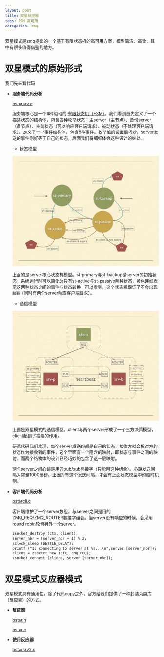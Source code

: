 ```yaml
---
layout: post
title: 双星反应器
tags: FSM 高可用
categories: zmq
---
```


双星模式是zmq提出的一个基于有限状态机的高可用方案，模型简洁、高效，其中有很多值得借鉴的地方。

# 双星模式的原始形式

我们先来看代码

- **服务端代码分析**
	
	[bstarsrv.c][bstarsrv.c]
	
	服务端核心是一个`事件`驱动的 [有限状态机（FSM）][fsm]。我们看到首先定义了一个描述状态的结构体，包含四种枚举状态：主server（主节点）、备份server（备节点）、主动状态（可以响应客户端请求）、被动状态（不处理客户端请求）。定义了一个事件结构体，包含5种事件。枚举值的设置很巧妙，server发送的事件刚好等于自己的状态，后面我们将细细体会这种设计的妙处。
	
	* 状态模型
	
	![state-machine](/static/img/zmq/st.001.jpg)
	
	上面的是server核心状态机模型。st-primary与st-backup是server的初始状态，系统运行时可以简化为只有st-active与st-passive两种状态，黄色连线表示这两种状态之间的事件与状态转换，可以看到，这个状态机保证了不会出现`脑裂`（同时有两个server响应客户端请求）。
	
	* 通信模型
	
	![state-machine](/static/img/zmq/st.002.jpg)
	
	上图是双星模式的通信模型。client与两个server形成了一个三方决策模型，client起到了投票的作用。
	
	研究代码我们发现，每个server发送的都是自己的状态，接收方就会把对方的状态作为接收到的事件，这个里面有一个隐含的映射，即状态与事件之间的映射，而两个结构体的设计已经巧妙的包含了这一层映射。
	
	两个server之间心跳是用的pub/sub套接字（只能用这种组合）。心跳发送间隔为常量1000毫秒。正因为有这个发送间隔，才会有上面状态模型中的超时机制。

- **客户端代码分析**
	
	[bstarcli.c][bstarcli.c]
	
	客户端维护了一个server数组，与server之间是用的ZMQ_REQ/ZMQ_ROUTER套接字组合。当server没有响应的时候，会采用round robin轮询另外一个server。
	
	```
	zsocket_destroy (ctx, client);
    server_nbr = (server_nbr + 1) % 2;
    zclock_sleep (SETTLE_DELAY);
    printf ("I: connecting to server at %s...\n",server [server_nbr]);
    client = zsocket_new (ctx, ZMQ_REQ);
    zsocket_connect (client, server [server_nbr]);
	```


# 双星模式反应器模式

双星模式具有通用性，除了代码copy之外，官方给我们提供了一种封装为类库（反应器）的方式。

- **反应器**

	[bstar.h][bstar.h]
	
	[bstar.c][bstar.c]
	
- **使用反应器**
	
	[bstarsrv2.c][bstarsrv2.c]
	

[fsm]:https://en.wikipedia.org/wiki/Finite-state_machine
[bstarsrv.c]:https://github.com/imatix/zguide/blob/master/examples/C/bstarsrv.c
[bstarcli.c]:https://github.com/imatix/zguide/blob/master/examples/C/bstarcli.c
[bstar.h]:https://github.com/imatix/zguide/blob/master/examples/C/bstar.h
[bstar.c]:https://github.com/imatix/zguide/blob/master/examples/C/bstar.c
[bstarsrv2.c]:https://github.com/imatix/zguide/blob/master/examples/C/bstarsrv2.c

